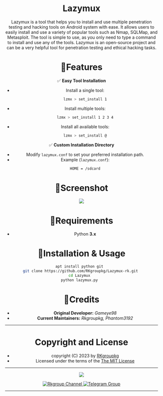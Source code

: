 <div align="center">
<h1>Lazymux<br></h1>

Lazymux is a tool that helps you to install and use multiple penetration testing and hacking tools on Android system with ease. It allows users to easily install and use a variety of popular tools such as Nmap, SQLMap, and Metasploit. The tool is simple to use, as you only need to type a command to install and use any of the tools. Lazymux is an open-source project and can be a very helpful tool for penetration testing and ethical hacking tasks.

# 🚀Features  

✅ **Easy Tool Installation**  
- Install a single tool:  
  ```bash
  lzmx > set_install 1
  ```  
- Install multiple tools:  
  ```bash
  lzmx > set_install 1 2 3 4
  ```  
- Install all available tools:  
  ```bash
  lzmx > set_install @
  ```  

✅ **Custom Installation Directory**  
- Modify `lazymux.conf` to set your preferred installation path.  
- Example (`lazymux.conf`):  
  ```bash
  HOME = /sdcard
  ```  

# 📸Screenshot  
<img src="core/lazymux_4.png">  

# 📌Requirements  
- Python **3.x**  

# 🔧Installation & Usage  
```bash
apt install python git  
git clone https://github.com/RKgroupkg/Lazymux-rk.git 
cd Lazymux  
python lazymux.py  
```  

# 👥Credits  
- **Original Developer:** *Gameye98*  
- **Current Maintainers:** *Rkgroupkg, Phantom3192*  

---
# Copyright and License

* copyright (C) 2023 by [RKgroupkg](https://github.com/RKgroupkg)
* Licensed under the terms of the [The MIT License](https://github.com/RKgroupkg/Pyrogram-Bot/blob/main/LICENSE)

---
<div align="center">
<img src="https://img.shields.io/badge/License-MIT-green.svg" align="center">
</div>




<p align="center">
  <a href="https://t.me/rkgroup_update">
    <img src="https://img.shields.io/static/v1?label=Join&message=Telegram%20Channel&color=blueviolet&style=for-the-badge&logo=telegram&logoColor=white" alt="Rkgroup Channel" />
  </a>
  <a href="https://telegram.me/Rkgroup_helpbot">
    <img src="https://img.shields.io/static/v1?label=Join&message=Telegram%20Group&color=blueviolet&style=for-the-badge&logo=telegram&logoColor=white" alt="Telegram Group" />
  </a>
</p>


-------
